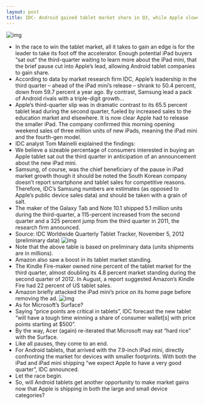 ```yaml
---
layout: post
title: IDC- Android gained tablet market share in Q3, while Apple slowed
---
```

![img](http://media.idownloadblog.com/wp-content/uploads/2012/10/iPad-mini-promo-users-005.jpg)
* In the race to win the tablet market, all it takes to gain an edge is for the leader to take its foot off the accelerator. Enough potential iPad buyers “sat out” the third-quarter waiting to learn more about the iPad mini, that the brief pause cut into Apple’s lead, allowing Android tablet companies to gain share.
* According to data by market research firm IDC, Apple’s leadership in the third quarter – ahead of the iPad mini’s release – shrank to 50.4 percent, down from 59.7 percent a year ago. By contrast, Samsung lead a pack of Android rivals with a triple-digit growth…
* Apple’s third-quarter slip was in dramatic contrast to its 65.5 percent tablet lead during the second quarter, fueled by increased sales to the education market and elsewhere. It is now clear Apple had to release the smaller iPad. The company confirmed this morning opening weekend sales of three million units of new iPads, meaning the iPad mini and the fourth-gen model.
* IDC analyst Tom Mainelli explained the findings:
* We believe a sizeable percentage of consumers interested in buying an Apple tablet sat out the third quarter in anticipation of an announcement about the new iPad mini.
* Samsung, of course, was the chief beneficiary of the pause in iPad market growth though it should be noted the South Korean company doesn’t report smartphone and tablet sales for competitive reasons. Therefore, IDC’s Samsung numbers are estimates (as opposed to Apple’s public device sales data) and should be taken with a grain of salt.
* The maker of the Galaxy Tab and Note 10.1 shipped 5.1 million units during the third-quarter, a 115-percent increased from the second quarter and a 325 percent jump from the third quarter in 2011, the research firm announced.
* Source: IDC Worldwide Quarterly Tablet Tracker, November 5, 2012 (preliminary data)
![img](http://media.idownloadblog.com/wp-content/uploads/2012/11/IDC-tablets-Q312.png)
* Note that the above table is based on preliminary data (units shipments are in millions).
* Amazon also saw a boost in its tablet market standing.
* The Kindle Fire-maker owned nine percent of the tablet market for the third quarter, almost doubling its 4.8 percent market standing during the second quarter of 2012. In August, a report suggested Amazon’s Kindle Fire had 22 percent of US tablet sales.
* Amazon briefly attacked the iPad mini’s price on its home page before removing the ad.
![img](http://media.idownloadblog.com/wp-content/uploads/2012/11/IDC-tablets-Q312-chart.png)
* As for Microsoft’s Surface?
* Saying “price points are critical in tablets”, IDC forecast the new tablet “will have a tough time winning a share of consumer wallet[s] with price points starting at $500”.
* By the way, Acer (again) re-iterated that Microsoft may eat “hard rice” with the Surface.
* Like all pauses, they come to an end.
* For Android tablets, that arrived with the 7.9-inch iPad mini, directly confronting the market for devices with smaller footprints. With both the iPad and iPad mini shipping “we expect Apple to have a very good quarter”, IDC announced.
* Let the race begin.
* So, will Android tablets get another opportunity to make market gains now that Apple is shipping in both the large and small device categories?

